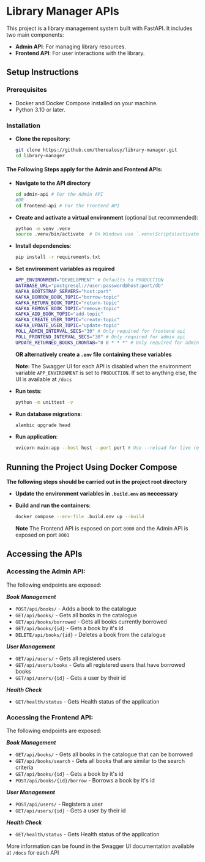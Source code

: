 # Library Manager APIs

This project is a library management system built with FastAPI. It includes two main components:
- **Admin API**: For managing library resources.
- **Frontend API**: For user interactions with the library.

## Setup Instructions

### Prerequisites

- Docker and Docker Compose installed on your machine.
- Python 3.10 or later.

### Installation

- **Clone the repository**:
    ```sh
    git clone https://github.com/therealosy/library-manager.git
    cd library-manager
    ```

#### The Following Steps apply for the Admin and Frontend APIs:

- **Navigate to the API directory**
    ```sh
    cd admin-api # For the Admin API
    #OR
    cd frontend-api # For the Frontend API
    ```

- **Create and activate a virtual environment** (optional but recommended):
    ```sh
    python -m venv .venv
    source .venv/bin/activate  # On Windows use `.venv\Scripts\activate`
    ```

- **Install dependencies**:
    ```sh
    pip install -r requirements.txt
    ```

- **Set environment variables as required**
    ```sh
    APP_ENVIRONMENT="DEVELOPMENT" # Defaults to PRODUCTION
    DATABASE_URL="postgresql://user:password@host:port/db"
    KAFKA_BOOTSTRAP_SERVERS="host:port"
    KAFKA_BORROW_BOOK_TOPIC="borrow-topic"
    KAFKA_RETURN_BOOK_TOPIC="return-topic"
    KAFKA_REMOVE_BOOK_TOPIC="remove-topic"
    KAFKA_ADD_BOOK_TOPIC="add-topic"
    KAFKA_CREATE_USER_TOPIC="create-topic"
    KAFKA_UPDATE_USER_TOPIC="update-topic"
    POLL_ADMIN_INTERVAL_SECS="30" # Only required for frontend api
    POLL_FRONTEND_INTERVAL_SECS="30" # Only required for admin api
    UPDATE_RETURNED_BOOKS_CRONTAB="0 0 * * *" # Only required for admin api
    ```

    **OR alternatively create a `.env` file containing these variables**

    **Note:**
    The Swagger UI for each API is disabled when the environment variable `APP_ENVIRONMENT` is set to `PRODUCTION`. If set to anything else, the UI is available at `/docs`

- **Run tests**:
    ```sh
    python -m unittest -v
    ```

- **Run database migrations**:
    ```sh
    alembic upgrade head
    ```

- **Run application**:
    ```sh
    uvicorn main:app --host host --port port # Use --reload for live reloads
    ```

## Running the Project Using Docker Compose

**The following steps should be carried out in the project root directory**

- **Update the environment variables in `.build.env` as neccessary**

- **Build and run the containers**:
    ```sh
    docker compose --env-file .build.env up --build
    ```

    **Note**
    The Frontend API is exposed on port `8000` and the Admin API is exposed on port `8001`

## Accessing the APIs

### Accessing the Admin API:

The following endpoints are exposed:

***Book Management***
- `POST/api/books/` - Adds a book to the catalogue
- `GET/api/books/` - Gets all books in the catalogue
- `GET/api/books/borrowed` - Gets all books currently borrowed
- `GET/api/books/{id}` - Gets a book by it's id
- `DELETE/api/books/{id}` - Deletes a book from the catalogue

***User Management***
- `GET/api/users/` - Gets all registered users
- `GET/api/users/books` - Gets all registered users that have borrowed books
- `GET/api/users/{id}` - Gets a user by their id

***Health Check***
- `GET/health/status` - Gets Health status of the application

### Accessing the Frontend API:

The following endpoints are exposed:

***Book Management***
- `GET/api/books/` - Gets all books in the catalogue that can be borrowed
- `GET/api/books/search` - Gets all books that are similar to the search criteria
- `GET/api/books/{id}` - Gets a book by it's id
- `POST/api/books/{id}/borrow` - Borrows a book by it's id

***User Management***
- `POST/api/users/` - Registers a user
- `GET/api/users/{id}` - Gets a user by their id

***Health Check***
- `GET/health/status` - Gets Health status of the application

More information can be found in the Swagger UI documentation available at `/docs` for each API